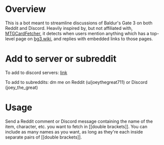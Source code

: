 # Overview

This is a bot meant to streamline discussions of Baldur's Gate 3 on both Reddit and Discord. Heavily inspired by, but not affiliated with, [MTGCardFetcher](https://www.reddit.com/user/MTGCardFetcher/), it detects when users mention anything which has a top-level page on [bg3.wiki](https://bg3.wiki), and replies with embedded links to those pages.

# Add to server or subreddit

To add to discord servers: [link](https://discord.com/oauth2/authorize?client_id=1220175919117893723&permissions=3072&scope=bot)

To add to subreddits: dm me on Reddit (u/joeythegreat711) or Discord (joey_the_great)

# Usage
Send a Reddit comment or Discord message containing the name of the item, character, etc. you want to fetch in [[double brackets]]. You can include as many names as you want, as long as they're each inside separate pairs of [[double brackets]].
